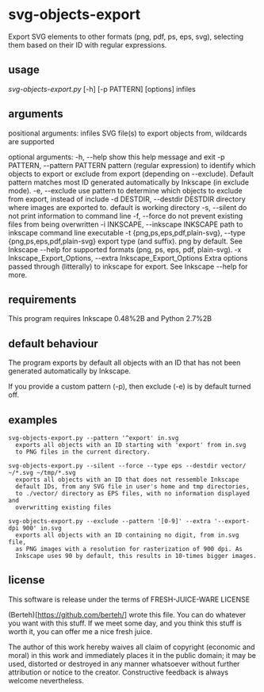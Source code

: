 svg-objects-export
==================

Export SVG elements to other formats (png, pdf, ps, eps, svg), selecting them  based on their ID with regular expressions.


usage
-----
*svg-objects-export.py* [-h] [-p PATTERN] [options] infiles


arguments
---------

positional arguments:
    infiles               SVG file(s) to export objects from, wildcards are
                        supported

optional arguments:
    -h, --help            show this help message and exit
    -p PATTERN, --pattern PATTERN
                          pattern (regular expression) to identify which objects
                          to export or exclude from export (depending on
                          --exclude). Default pattern matches most ID generated
                          automatically by Inkscape (in exclude mode).
    -e, --exclude         use pattern to determine which objects to exclude from
                          export, instead of include
    -d DESTDIR, --destdir DESTDIR
                          directory where images are exported to. default is
                          working directory
    -s, --silent          do not print information to command line
    -f, --force           do not prevent existing files from being overwritten
    -i INKSCAPE, --inkscape INKSCAPE
                          path to inkscape command line executable
    -t {png,ps,eps,pdf,plain-svg}, --type {png,ps,eps,pdf,plain-svg}
                          export type (and suffix). png by default. See Inkscape
                          --help for supported formats (png, ps, eps, pdf,
                          plain-svg).
    -x Inkscape_Export_Options, --extra Inkscape_Export_Options
                          Extra options passed through (litterally) to inkscape
                          for export. See Inkscape --help for more.

requirements
------------
This program requires Inkscape 0.48%2B and Python 2.7%2B

default behaviour
-----------------
The program exports by default all objects with an ID that has not
been generated automatically by Inkscape.

If you provide a custom pattern (-p), then exclude (-e) is by default
turned off.

examples
--------
    svg-objects-export.py --pattern '^export' in.svg
      exports all objects with an ID starting with 'export' from in.svg
      to PNG files in the current directory.

    svg-objects-export.py --silent --force --type eps --destdir vector/  ~/*.svg ~/tmp/*.svg
      exports all objects with an ID that does not ressemble Inkscape
      default IDs, from any SVG file in user's home and tmp directories,
      to ./vector/ directory as EPS files, with no information displayed and
      overwritting existing files

    svg-objects-export.py --exclude --pattern '[0-9]' --extra '--export-dpi 900' in.svg
      exports all objects with an ID containing no digit, from in.svg file,
      as PNG images with a resolution for rasterization of 900 dpi. As 
      Inkscape uses 90 by default, this results in 10-times bigger images.  

license
-------
This software is release under the terms of FRESH-JUICE-WARE LICENSE

(Berteh)[https://github.com/berteh/] wrote this file. You can do whatever 
you want with this stuff. If we meet some day, and you think this stuff is worth 
it, you can offer me a nice fresh juice.

The author of this work hereby waives all claim of copyright (economic and moral)
in this work and immediately places it in the public domain; it may be used, 
distorted or destroyed in any manner whatsoever without further attribution or
notice to the creator. Constructive feedback is always welcome nevertheless.